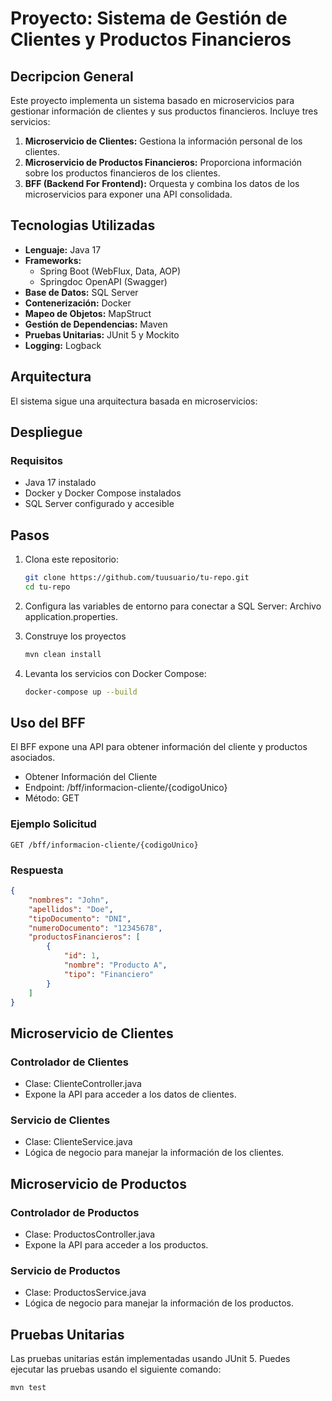 # Proyecto: Sistema de Gestión de Clientes y Productos Financieros


## Decripcion General
Este proyecto implementa un sistema basado en microservicios para gestionar información de clientes y sus productos financieros. Incluye tres servicios:

1. **Microservicio de Clientes:** Gestiona la información personal de los clientes.
2. **Microservicio de Productos Financieros:** Proporciona información sobre los productos financieros de los clientes.
3. **BFF (Backend For Frontend):** Orquesta y combina los datos de los microservicios para exponer una API consolidada.

## Tecnologias Utilizadas
- **Lenguaje:** Java 17
- **Frameworks:**
  - Spring Boot (WebFlux, Data, AOP)
  - Springdoc OpenAPI (Swagger)
- **Base de Datos:** SQL Server
- **Contenerización:** Docker
- **Mapeo de Objetos:** MapStruct
- **Gestión de Dependencias:** Maven
- **Pruebas Unitarias:** JUnit 5 y Mockito
- **Logging:** Logback

## Arquitectura
  El sistema sigue una arquitectura basada en microservicios:


## Despliegue
### Requisitos
- Java 17 instalado
- Docker y Docker Compose instalados
- SQL Server configurado y accesible

## Pasos
1. Clona este repositorio:
   ```bash
   git clone https://github.com/tuusuario/tu-repo.git
   cd tu-repo
2. Configura las variables de entorno para conectar a SQL Server:
  Archivo application.properties.

4. Construye los proyectos
   ```bash
   mvn clean install
   
5. Levanta los servicios con Docker Compose:
   ```bash
   docker-compose up --build
   
## Uso del BFF
El BFF expone una API para obtener información del cliente y productos asociados.

- Obtener Información del Cliente
- Endpoint: /bff/informacion-cliente/{codigoUnico}
- Método: GET

### Ejemplo Solicitud
  ```http
  GET /bff/informacion-cliente/{codigoUnico}
  ```
### Respuesta
```Json
{
    "nombres": "John",
    "apellidos": "Doe",
    "tipoDocumento": "DNI",
    "numeroDocumento": "12345678",
    "productosFinancieros": [
        {
            "id": 1,
            "nombre": "Producto A",
            "tipo": "Financiero"
        }
    ]
}
````

## Microservicio de Clientes
### Controlador de Clientes
  - Clase: ClienteController.java
  - Expone la API para acceder a los datos de clientes.

### Servicio de Clientes
- Clase: ClienteService.java
- Lógica de negocio para manejar la información de los clientes.

## Microservicio de Productos
### Controlador de Productos
  - Clase: ProductosController.java
  - Expone la API para acceder a los productos.

### Servicio de Productos
 - Clase: ProductosService.java
 - Lógica de negocio para manejar la información de los productos.

## Pruebas Unitarias
Las pruebas unitarias están implementadas usando JUnit 5. Puedes ejecutar las pruebas usando el siguiente comando:

```bash
mvn test
```
